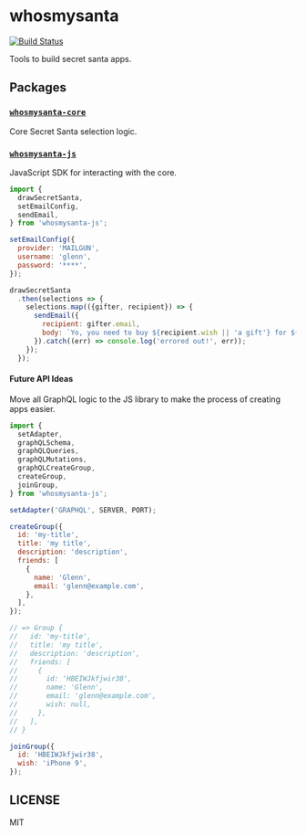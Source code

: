 # whosmysanta

[![Build Status](https://travis-ci.org/WhosMySanta/whosmysanta.svg?branch=master)](https://travis-ci.org/WhosMySanta/whosmysanta)

Tools to build secret santa apps.

## Packages

### [`whosmysanta-core`](packages/whosmysanta-core)

Core Secret Santa selection logic.

### [`whosmysanta-js`](packages/whosmysanta-js)

JavaScript SDK for interacting with the core.

```js
import {
  drawSecretSanta,
  setEmailConfig,
  sendEmail,
} from 'whosmysanta-js';

setEmailConfig({
  provider: 'MAILGUN',
  username: 'glenn',
  password: '****',
});

drawSecretSanta
  .then(selections => {
    selections.map(({gifter, recipient}) => {
      sendEmail({
        recipient: gifter.email,
        body: `Yo, you need to buy ${recipient.wish || 'a gift'} for ${recipient.name}`,
      }).catch((err) => console.log('errored out!', err));
    });
  });
```

#### Future API Ideas

Move all GraphQL logic to the JS library to make the process of creating apps easier.

```js
import {
  setAdapter,
  graphQLSchema,
  graphQLQueries,
  graphQLMutations,
  graphQLCreateGroup,
  createGroup,
  joinGroup,
} from 'whosmysanta-js';

setAdapter('GRAPHQL', SERVER, PORT);

createGroup({
  id: 'my-title',
  title: 'my title',
  description: 'description',
  friends: [
    {
      name: 'Glenn',
      email: 'glenn@example.com',
    },
  ],
});

// => Group {
//   id: 'my-title',
//   title: 'my title',
//   description: 'description',
//   friends: [
//     {
//       id: 'HBEIWJkfjwir38',
//       name: 'Glenn',
//       email: 'glenn@example.com',
//       wish: null,
//     },
//   ],
// }

joinGroup({
  id: 'HBEIWJkfjwir38',
  wish: 'iPhone 9',
});
```

## LICENSE

MIT
